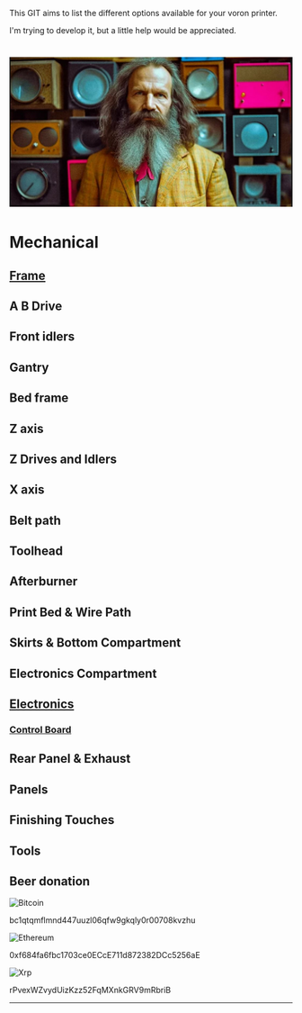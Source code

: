 This GIT aims to list the different options available for your voron printer.

I'm trying to develop it, but a little help would be appreciated.

![Mendeleyeev](/IMG/mendeleyeev2.JPG "mendeleevpedia")
======

# Mechanical

## [Frame](frame.md)

## A B Drive

## Front idlers

## Gantry

## Bed frame

## Z axis
## Z Drives and Idlers
## X axis

## Belt path

## Toolhead

## Afterburner
## Print Bed & Wire Path
## Skirts & Bottom Compartment
## Electronics Compartment
## [Electronics](electronic.md)
### [Control Board](controlboard.md)
## Rear Panel & Exhaust
## Panels
## Finishing Touches

## Tools


## Beer donation

![Bitcoin](https://img.shields.io/badge/Bitcoin-000?style=for-the-badge&logo=bitcoin&logoColor=white)

bc1qtqmflmnd447uuzl06qfw9gkqly0r00708kvzhu

![Ethereum](https://img.shields.io/badge/Ethereum-3C3C3D?style=for-the-badge&logo=Ethereum&logoColor=white)

0xf684fa6fbc1703ce0ECcE711d872382DCc5256aE

![Xrp](https://img.shields.io/badge/Xrp-black?style=for-the-badge&logo=xrp&logoColor=white)

rPvexWZvydUizKzz52FqMXnkGRV9mRbriB

---
